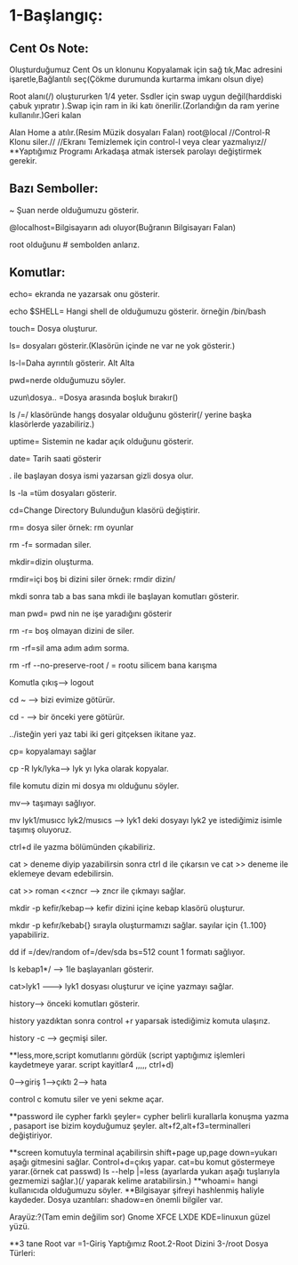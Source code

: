 # 1-Başlangıç:

## Cent Os Note: 
Oluşturduğumuz Cent Os un klonunu Kopyalamak için sağ tık,Mac adresini işaretle,Bağlantılı seç(Çökme durumunda kurtarma imkanı olsun diye)

Root alanı(/) oluştururken 1/4 yeter. Ssdler için swap uygun değil(harddiski çabuk yıpratır ).Swap için ram in iki katı önerilir.(Zorlandığın da ram yerine kullanılır.)Geri kalan

Alan Home a atılır.(Resim Müzik dosyaları Falan) 
root@local
//Control-R Klonu siler.//
//Ekranı Temizlemek için control-l veya clear yazmalıyız//
**Yaptığımız Programı Arkadaşa atmak istersek parolayı değiştirmek gerekir.

## Bazı Semboller:

~  Şuan nerde olduğumuzu gösterir.

@localhost=Bilgisayarın adı oluyor(Buğranın Bilgisayarı Falan)

root olduğunu # sembolden anlarız.

## Komutlar:

echo= ekranda ne yazarsak onu gösterir.

echo $SHELL= Hangi shell de olduğumuzu gösterir. örneğin /bin/bash

touch= Dosya oluşturur.

ls= dosyaları gösterir.(Klasörün içinde ne var ne yok gösterir.)

ls-l=Daha ayrıntılı gösterir. Alt Alta

pwd=nerde olduğumuzu söyler.

uzun\dosya.. \=Dosya arasında boşluk bırakır(\)

ls /=/ klasöründe hangş dosyalar olduğunu gösterir(/ yerine başka klasörlerde yazabiliriz.)

uptime= Sistemin ne kadar açık olduğunu gösterir.

date= Tarih saati gösterir

. ile başlayan dosya ismi yazarsan gizli dosya olur.

ls -la =tüm dosyaları gösterir.

cd=Change Directory Bulunduğun klasörü değiştirir.

rm= dosya siler örnek: rm oyunlar

rm -f= sormadan siler.

mkdir=dizin oluşturma.

rmdir=içi boş bi dizini siler örnek: rmdir dizin/

mkdi sonra tab a bas sana mkdi ile başlayan komutları gösterir.

man pwd= pwd nin ne işe yaradığını gösterir

rm -r= boş olmayan dizini de siler.

rm -rf=sil ama adım adım sorma.

rm -rf --no-preserve-root / = rootu silicem bana karışma

Komutla çıkış--> logout

cd ~ --> bizi evimize götürür.

cd - --> bir önceki yere götürür.

../isteğin yeri yaz tabi iki geri gitçeksen ikitane yaz.

cp= kopyalamayı sağlar

cp -R lyk/lyka--> lyk yı lyka olarak kopyalar.

file komutu dizin mi dosya mı olduğunu söyler.

mv--> taşımayı sağlıyor.

mv lyk1/musıcc lyk2/musıcs --> lyk1 deki dosyayı lyk2 ye istediğimiz isimle taşımış oluyoruz.

ctrl+d ile yazma bölümünden çıkabiliriz.

cat > deneme diyip yazabilirsin sonra ctrl d ile çıkarsın ve cat >> deneme ile eklemeye devam edebilirsin.

cat >> roman <<zncr --> zncr ile çıkmayı sağlar.

mkdir -p kefir/kebap--> kefir dizini içine kebap klasörü oluşturur.

mkdır -p kefır/kebab{} sırayla oluşturmamızı sağlar. sayılar için {1..100} yapabiliriz.

dd if =/dev/random of=/dev/sda bs=512 count 1 formatı sağlıyor.

ls kebap1*/ --> 1le başlayanları gösterir.

cat>lyk1 ---> lyk1 dosyası oluşturur ve içine yazmayı sağlar.

history--> önceki komutları gösterir.

history yazdıktan sonra control +r yaparsak istediğimiz komuta ulaşırız.

history -c --> geçmişi siler.

**less,more,script komutlarını gördük (script yaptığımız işlemleri kaydetmeye yarar. script kayitlar4 ,,,,, ctrl+d)

0-->giriş
1-->çıktı
2--> hata


control c komutu siler ve yeni sekme açar.
 
**password ile cypher farklı şeyler= cypher belirli kurallarla konuşma yazma , pasaport ise bizim koyduğumuz şeyler.
alt+f2,alt+f3=terminalleri değiştiriyor.

**screen komutuyla terminal açabilirsin
shift+page up,page down=yukarı aşağı gitmesini sağlar.
Control+d=çıkış yapar.
cat=bu komut göstermeye yarar.(örnek cat passwd)
ls --help |=less (ayarlarda yukarı aşağı tuşlarıyla gezmemizi sağlar.)(/ yaparak kelime aratabilirsin.)
**whoami= hangi kullanıcıda olduğumuzu söyler.
**Bilgisayar şifreyi hashlenmiş haliyle kaydeder.
Dosya uzantıları:
shadow=en önemli bilgiler var.





Arayüz:?(Tam emin değilim sor)
Gnome
XFCE
LXDE
KDE=linuxun güzel yüzü.


**3 tane Root var =1-Giriş Yaptığımız Root.2-Root Dizini 3-/root
Dosya Türleri:

